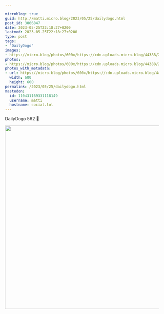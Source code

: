 ```yaml
---

microblog: true
guid: http://matti.micro.blog/2023/05/25/dailydogo.html
post_id: 3066847
date: 2023-05-25T22:18:27+0200
lastmod: 2023-05-25T22:18:27+0200
type: post
tags:
- "DailyDogo"
images:
- https://micro.blog/photos/600x/https://cdn.uploads.micro.blog/44388/2023/40d4f5647a.jpg
photos:
- https://micro.blog/photos/600x/https://cdn.uploads.micro.blog/44388/2023/40d4f5647a.jpg
photos_with_metadata:
- url: https://micro.blog/photos/600x/https://cdn.uploads.micro.blog/44388/2023/40d4f5647a.jpg
  width: 600
  height: 600
permalink: /2023/05/25/dailydogo.html
mastodon:
  id: 110431169331118149
  username: matti
  hostname: social.lol
---
```

DailyDogo 562 🐶

<img src="/media/uploads/2023/40d4f5647a.jpg" width="600" height="600" alt="" />
